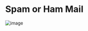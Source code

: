 # Spam or Ham Mail

![image](https://user-images.githubusercontent.com/96384397/231717761-4867dbd4-5f9f-42e0-b641-a36fe118214e.png)
